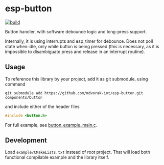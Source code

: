 # esp-button

[![build](https://github.com/mdvorak-iot/esp-button/actions/workflows/build.yml/badge.svg)](https://github.com/mdvorak-iot/esp-button/actions/workflows/build.yml)

Button handler, with software debounce logic and long-press support.

Internally, it is using interrupts and esp_timer for debounce. Does not poll state when idle, 
only while button is being pressed (this is necessary, as it is impossible to disambiguate 
press and release in an interrupt routine).

## Usage

To reference this library by your project, add it as git submodule, using command

```shell
git submodule add https://github.com/mdvorak-iot/esp-button.git components/button
```

and include either of the header files

```c
#include <button.h>
```

For full example, see [button_example_main.c](example/main/button_example_main.c).

## Development

Load `example/CMakeLists.txt` instead of root project. That will load both functional compilable 
example and the library itself.

